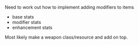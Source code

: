 Need to work out how to implement adding modifiers to items
- base stats
- modifier stats
- enhancement stats

Most likely make a weapon class/resource and add on top.
